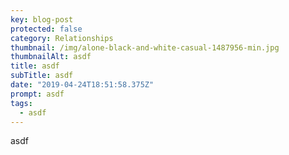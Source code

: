 ```yaml
---
key: blog-post
protected: false
category: Relationships
thumbnail: /img/alone-black-and-white-casual-1487956-min.jpg
thumbnailAlt: asdf
title: asdf
subTitle: asdf
date: "2019-04-24T18:51:58.375Z"
prompt: asdf
tags:
  - asdf
---
```


asdf
